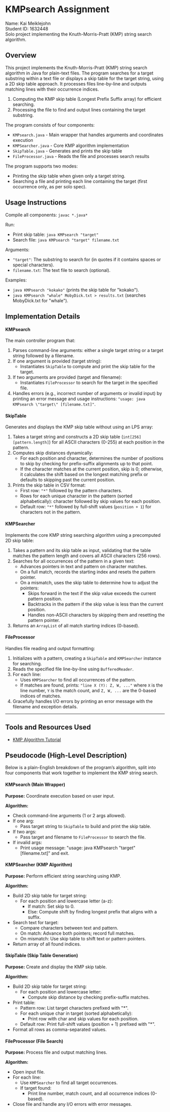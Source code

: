 # KMPsearch Assignment
Name: Kai Meiklejohn  
Student ID: 1632448  
Solo project implementing the Knuth-Morris-Pratt (KMP) string search algorithm.

## Overview
This project implements the Knuth-Morris-Pratt (KMP) string search algorithm in Java for plain-text files. The program searches for a target substring within a text file or displays a skip table for the target string, using a 2D skip table approach. It processes files line-by-line and outputs matching lines with their occurrence indices.

1. Computing the KMP skip table (Longest Prefix Suffix array) for efficient searching.
2. Processing the file to find and output lines containing the target substring.

The program consists of four components:
- `KMPsearch.java` - Main wrapper that handles arguments and coordinates execution
- `KMPSearcher.java` - Core KMP algorithm implementation
- `SkipTable.java` - Generates and prints the skip table
- `FileProcessor.java` - Reads the file and processes search results

The program supports two modes:
- Printing the skip table when given only a target string.
- Searching a file and printing each line containing the target (first occurrence only, as per solo spec).

## Usage Instructions
Compile all components: `javac *.java*`

Run:
- Print skip table: `java KMPsearch "target"`
- Search file: `java KMPsearch "target" filename.txt`

Arguments:
- `"target"`: The substring to search for (in quotes if it contains spaces or special characters).
- `filename.txt`: The text file to search (optional).

Examples:
- `java KMPsearch "kokako"` (prints the skip table for "kokako").
- `java KMPsearch "whale" MobyDick.txt > results.txt` (searches MobyDick.txt for "whale").

## Implementation Details

#### KMPsearch
The main controller program that:
1. Parses command-line arguments: either a single target string or a target string followed by a filename.
2. If one argument is provided (target string):
   - Instantiates `SkipTable` to compute and print the skip table for the target.
3. If two arguments are provided (target and filename):
   - Instantiates `FileProcessor` to search for the target in the specified file.
4. Handles errors (e.g., incorrect number of arguments or invalid input) by printing an error message and usage instructions: `"usage: java KMPsearch \"target\" [filename.txt]"`.

#### SkipTable
Generates and displays the KMP skip table without using an LPS array:
1. Takes a target string and constructs a 2D skip table (`int[256][pattern.length]`) for all ASCII characters (0-255) at each position in the pattern.
2. Computes skip distances dynamically:
   - For each position and character, determines the number of positions to skip by checking for prefix-suffix alignments up to that point.
   - If the character matches at the current position, skip is 0; otherwise, it calculates the shift based on the longest matching prefix or defaults to skipping past the current position.
3. Prints the skip table in CSV format:
   - First row: `"*"` followed by the pattern characters.
   - Rows for each unique character in the pattern (sorted alphabetically): character followed by skip values for each position.
   - Default row: `"*"` followed by full-shift values (`position + 1`) for characters not in the pattern.

#### KMPSearcher
Implements the core KMP string searching algorithm using a precomputed 2D skip table:
1. Takes a pattern and its skip table as input, validating that the table matches the pattern length and covers all ASCII characters (256 rows).
2. Searches for all occurrences of the pattern in a given text:
   - Advances pointers in text and pattern on character matches.
   - On a full match, records the starting index and resets the pattern pointer.
   - On a mismatch, uses the skip table to determine how to adjust the pointers:
     - Skips forward in the text if the skip value exceeds the current pattern position.
     - Backtracks in the pattern if the skip value is less than the current position.
     - Handles non-ASCII characters by skipping them and resetting the pattern pointer.
3. Returns an `ArrayList` of all match starting indices (0-based).

#### FileProcessor
Handles file reading and output formatting:
1. Initializes with a pattern, creating a `SkipTable` and `KMPSearcher` instance for searching.
2. Reads the specified file line-by-line using `BufferedReader`.
3. For each line:
   - Uses `KMPSearcher` to find all occurrences of the pattern.
   - If matches are found, prints: `"line X (Y): Z, W, ..."` where `X` is the line number, `Y` is the match count, and `Z, W, ...` are the 0-based indices of matches.
4. Gracefully handles I/O errors by printing an error message with the filename and exception details.

---

## Tools and Resources Used
- [KMP Algorithm Tutorial](https://www.geeksforgeeks.org/kmp-algorithm-for-pattern-searching/)

## Pseudocode (High-Level Description)
Below is a plain-English breakdown of the program’s algorithm, split into four components that work together to implement the KMP string search.

#### KMPsearch (Main Wrapper)
**Purpose:** Coordinate execution based on user input.

**Algorithm:**
- Check command-line arguments (1 or 2 args allowed).
- If one arg:
  - Pass target string to `SkipTable` to build and print the skip table.
- If two args:
  - Pass target and filename to `FileProcessor` to search the file.
- If invalid args:
  - Print usage message: "usage: java KMPsearch \"target\" [filename.txt]" and exit.

#### KMPSearcher (KMP Algorithm)
**Purpose:** Perform efficient string searching using KMP.

**Algorithm:**
- Build 2D skip table for target string:
  - For each position and lowercase letter (a-z):
    - If match: Set skip to 0.
    - Else: Compute shift by finding longest prefix that aligns with a suffix.
- Search text for target:
  - Compare characters between text and pattern.
  - On match: Advance both pointers; record full matches.
  - On mismatch: Use skip table to shift text or pattern pointers.
- Return array of all found indices.

#### SkipTable (Skip Table Generation)
**Purpose:** Create and display the KMP skip table.

**Algorithm:**
- Build 2D skip table for target string:
  - For each position and lowercase letter:
    - Compute skip distance by checking prefix-suffix matches.
- Print table:
  - Pattern row: List target characters prefixed with "*".
  - For each unique char in target (sorted alphabetically):
    - Print row with char and skip values for each position.
  - Default row: Print full-shift values (position + 1) prefixed with "*".
- Format all rows as comma-separated values.

#### FileProcessor (File Search)
**Purpose:** Process file and output matching lines.

**Algorithm:**
- Open input file.
- For each line:
  - Use `KMPSearcher` to find all target occurrences.
  - If target found:
    - Print line number, match count, and all occurrence indices (0-based).
- Close file and handle any I/O errors with error messages.